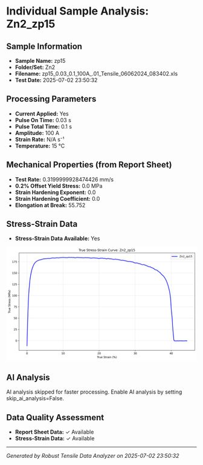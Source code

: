 # Individual Sample Analysis: Zn2_zp15

## Sample Information
- **Sample Name:** zp15
- **Folder/Set:** Zn2
- **Filename:** zp15_0.03_0.1_100A_.01_Tensile_06062024_083402.xls
- **Test Date:** 2025-07-02 23:50:32

## Processing Parameters
- **Current Applied:** Yes
- **Pulse On Time:** 0.03 s
- **Pulse Total Time:** 0.1 s
- **Amplitude:** 100 A
- **Strain Rate:** N/A s⁻¹
- **Temperature:** 15 °C

## Mechanical Properties (from Report Sheet)
- **Test Rate:** 0.3199999928474426 mm/s
- **0.2% Offset Yield Stress:** 0.0 MPa
- **Strain Hardening Exponent:** 0.0
- **Strain Hardening Coefficient:** 0.0
- **Elongation at Break:** 55.752

## Stress-Strain Data
- **Stress-Strain Data Available:** Yes

![Stress-Strain Curve](../individual_plots/plot_Zn2_zp15.png)

## AI Analysis

AI analysis skipped for faster processing. Enable AI analysis by setting skip_ai_analysis=False.

## Data Quality Assessment
- **Report Sheet Data:** ✓ Available
- **Stress-Strain Data:** ✓ Available

---
*Generated by Robust Tensile Data Analyzer on 2025-07-02 23:50:32*
